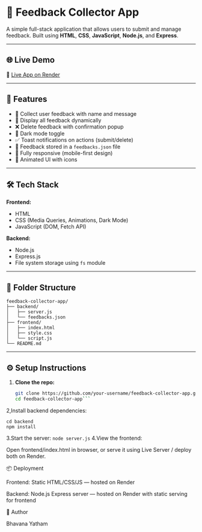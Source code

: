 # 💬 Feedback Collector App

A simple full-stack application that allows users to submit and manage feedback. Built using **HTML**, **CSS**, **JavaScript**, **Node.js**, and **Express**.

---

## 🌐 Live Demo

🔗 [Live App on Render](https://feedback-collector-app-rdfh.onrender.com/)

---

## 🚀 Features

- 📝 Collect user feedback with name and message
- 📃 Display all feedback dynamically
- ❌ Delete feedback with confirmation popup
- 🌙 Dark mode toggle
- ✅ Toast notifications on actions (submit/delete)
- 💾 Feedback stored in a `feedbacks.json` file
- 📱 Fully responsive (mobile-first design)
- 🎨 Animated UI with icons

---

## 🛠️ Tech Stack

**Frontend:**
- HTML
- CSS (Media Queries, Animations, Dark Mode)
- JavaScript (DOM, Fetch API)

**Backend:**
- Node.js
- Express.js
- File system storage using `fs` module

---

## 📂 Folder Structure

```text
feedback-collector-app/
├── backend/
│   ├── server.js
│   └── feedbacks.json
├── frontend/
│   ├── index.html
│   ├── style.css
│   └── script.js
└── README.md

```

---

## ⚙️ Setup Instructions

1. **Clone the repo:**
   ```bash
   git clone https://github.com/your-username/feedback-collector-app.git
   cd feedback-collector-app```
2,Install backend dependencies:
   ```
   cd backend
   npm install
   ```
3.Start the server:
      ```
      node server.js
      ```
4.View the frontend:

Open frontend/index.html in browser, or serve it using Live Server / deploy both on Render.

📦 Deployment

Frontend: Static HTML/CSS/JS — hosted on Render

Backend: Node.js Express server — hosted on Render with static serving for frontend


👤 Author

Bhavana Yatham
